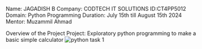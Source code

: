 Name: JAGADISH B
Company: CODTECH IT SOLUTIONS
ID:CT4PP5012
Domain: Python Programming
Duration: July 15th till August 15th 2024
Mentor: Muzammil Ahmad

Overview of the Project
 Project: Exploratory python programming to make a basic simple calculator
 ![python task 1](https://github.com/user-attachments/assets/d54802c7-92c4-4dde-98a9-f26351450451)
